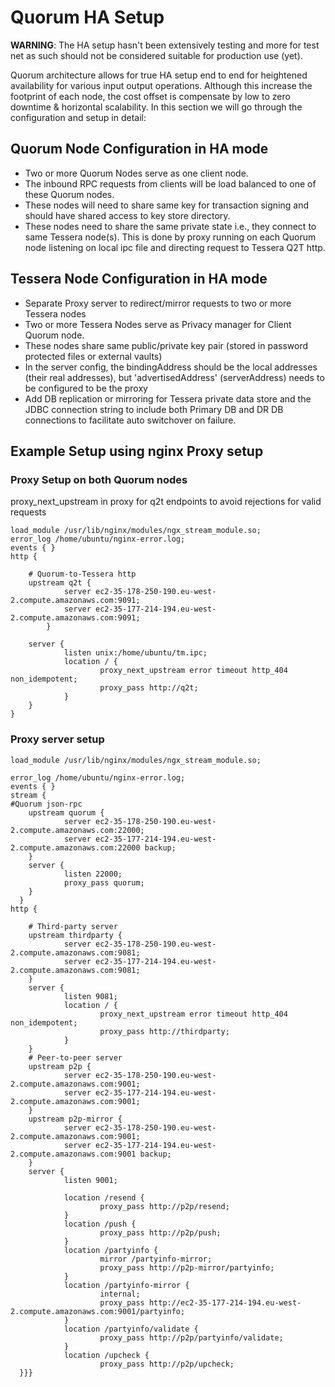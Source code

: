 # Quorum HA Setup

**WARNING**: The HA setup hasn't been extensively testing and more for test net as such should not be considered suitable for production use (yet).

Quorum architecture allows for true HA setup end to end for heightened availability for various input output operations. Although this increase the footprint of each node, the cost offset is compensate by low to zero downtime & horizontal scalability. In this section we will go through the configuration and setup in detail:

## Quorum Node Configuration in HA mode

- Two or more Quorum Nodes serve as one client node.
- The inbound RPC requests from clients will be load balanced to one of these Quorum nodes.
- These nodes will need to share same key for transaction signing and should have shared access to key store directory.
- These nodes need to share the same private state i.e., they connect to same Tessera node(s). This is done by proxy running on each Quorum node listening on local ipc file and directing request to Tessera Q2T http.

## Tessera Node Configuration in HA mode

- Separate Proxy server to redirect/mirror requests to two or more Tessera nodes 
- Two or more Tessera Nodes serve as Privacy manager for Client Quorum node.
- These nodes share same public/private key pair (stored in password protected files or external vaults)
- In the server config, the bindingAddress should be the local addresses (their real addresses), but 'advertisedAddress' (serverAddress) needs to be configured to be the proxy
- Add DB replication or mirroring for Tessera private data store and the JDBC connection string to include both Primary DB and DR DB connections to facilitate auto switchover on failure.

## Example Setup using nginx Proxy setup

### Proxy Setup on both Quorum nodes

proxy_next_upstream in proxy for q2t endpoints to avoid rejections for valid requests

 
    load_module /usr/lib/nginx/modules/ngx_stream_module.so;
    error_log /home/ubuntu/nginx-error.log;
    events { }
    http {

        # Quorum-to-Tessera http
        upstream q2t {
                server ec2-35-178-250-190.eu-west-2.compute.amazonaws.com:9091;
                server ec2-35-177-214-194.eu-west-2.compute.amazonaws.com:9091;
            }

        server {
                listen unix:/home/ubuntu/tm.ipc;
                location / {
                        proxy_next_upstream error timeout http_404 non_idempotent; 
                        proxy_pass http://q2t;
                }
        }
    }
    
 

### Proxy server setup

 
    load_module /usr/lib/nginx/modules/ngx_stream_module.so;

    error_log /home/ubuntu/nginx-error.log;
    events { }
    stream {
    #Quorum json-rpc
        upstream quorum {
                server ec2-35-178-250-190.eu-west-2.compute.amazonaws.com:22000;
                server ec2-35-177-214-194.eu-west-2.compute.amazonaws.com:22000 backup;
        }
        server {
                listen 22000;
                proxy_pass quorum;
        }
      }
    http {

        # Third-party server
        upstream thirdparty {
                server ec2-35-178-250-190.eu-west-2.compute.amazonaws.com:9081;
                server ec2-35-177-214-194.eu-west-2.compute.amazonaws.com:9081;
        }
        server {
                listen 9081;
                location / {
                        proxy_next_upstream error timeout http_404 non_idempotent;
                        proxy_pass http://thirdparty;
                }
        }
        # Peer-to-peer server
        upstream p2p {
                server ec2-35-178-250-190.eu-west-2.compute.amazonaws.com:9001;
                server ec2-35-177-214-194.eu-west-2.compute.amazonaws.com:9001;
        }
        upstream p2p-mirror {
                server ec2-35-178-250-190.eu-west-2.compute.amazonaws.com:9001;
                server ec2-35-177-214-194.eu-west-2.compute.amazonaws.com:9001 backup;
        }
        server {
                listen 9001;

                location /resend {
                        proxy_pass http://p2p/resend;
                }
                location /push {
                        proxy_pass http://p2p/push;
                }
                location /partyinfo {
                        mirror /partyinfo-mirror;
                        proxy_pass http://p2p-mirror/partyinfo;
                }
                location /partyinfo-mirror {
                        internal;
                        proxy_pass http://ec2-35-177-214-194.eu-west-2.compute.amazonaws.com:9001/partyinfo;
                }
                location /partyinfo/validate {
                        proxy_pass http://p2p/partyinfo/validate;
                }
                location /upcheck {
                        proxy_pass http://p2p/upcheck;
      }}}




